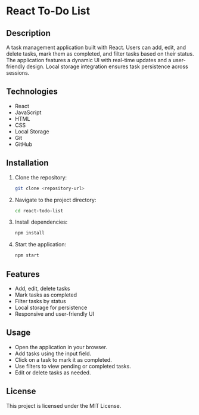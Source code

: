 # React To-Do List

## Description
A task management application built with React. Users can add, edit, and delete tasks, mark them as completed, and filter tasks based on their status. The application features a dynamic UI with real-time updates and a user-friendly design. Local storage integration ensures task persistence across sessions.

## Technologies
- React
- JavaScript
- HTML
- CSS
- Local Storage
- Git
- GitHub

## Installation

1. Clone the repository:
   ```bash
   git clone <repository-url>
   ```
2. Navigate to the project directory:
   ```bash
   cd react-todo-list
   ```
3. Install dependencies:
   ```bash
   npm install
   ```
4. Start the application:
   ```bash
   npm start
   ```

## Features
- Add, edit, delete tasks
- Mark tasks as completed
- Filter tasks by status
- Local storage for persistence
- Responsive and user-friendly UI

## Usage
- Open the application in your browser.
- Add tasks using the input field.
- Click on a task to mark it as completed.
- Use filters to view pending or completed tasks.
- Edit or delete tasks as needed.

## License
This project is licensed under the MIT License.
